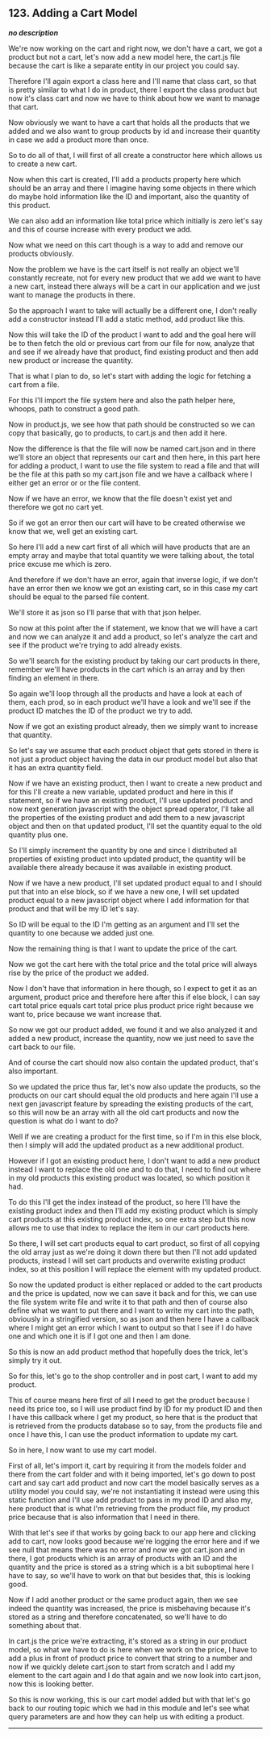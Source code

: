 ## 123. Adding a Cart Model

<strong><em>no description</em></strong>

We're now working on the cart and right now, we don't have a cart, we got a
product but not a cart, let's now add a new model here, the cart.js file because
the cart is like a separate entity in our project you could say. 

Therefore I'll again export a class here and I'll name that class cart, so that
is pretty similar to what I do in product, there I export the class product but
now it's class cart and now we have to think about how we want to manage that
cart. 

Now obviously we want to have a cart that holds all the products that we added
and we also want to group products by id and increase their quantity in case we
add a product more than once. 

So to do all of that, I will first of all create a constructor here which allows
us to create a new cart. 

Now when this cart is created, I'll add a products property here which should be
an array and there I imagine having some objects in there which do maybe hold
information like the ID and important, also the quantity of this product. 

We can also add an information like total price which initially is zero let's
say and this of course increase with every product we add. 

Now what we need on this cart though is a way to add and remove our products
obviously. 

Now the problem we have is the cart itself is not really an object we'll
constantly recreate, not for every new product that we add we want to have a new
cart, instead there always will be a cart in our application and we just want to
manage the products in there. 

So the approach I want to take will actually be a different one, I don't really
add a constructor instead I'll add a static method, add product like this. 

Now this will take the ID of the product I want to add and the goal here will be
to then fetch the old or previous cart from our file for now, analyze that and
see if we already have that product, find existing product and then add new
product or increase the quantity. 

That is what I plan to do, so let's start with adding the logic for fetching a
cart from a file. 

For this I'll import the file system here and also the path helper here, whoops,
path to construct a good path. 

Now in product.js, we see how that path should be constructed so we can copy
that basically, go to products, to cart.js and then add it here. 

Now the difference is that the file will now be named cart.json and in there
we'll store an object that represents our cart and then here, in this part here
for adding a product, I want to use the file system to read a file and that will
be the file at this path so my cart.json file and we have a callback where I
either get an error or or the file content. 

Now if we have an error, we know that the file doesn't exist yet and therefore
we got no cart yet. 

So if we got an error then our cart will have to be created otherwise we know
that we, well get an existing cart. 

So here I'll add a new cart first of all which will have products that are an
empty array and maybe that total quantity we were talking about, the total price
excuse me which is zero. 

And therefore if we don't have an error, again that inverse logic, if we don't
have an error then we know we got an existing cart, so in this case my cart
should be equal to the parsed file content. 

We'll store it as json so I'll parse that with that json helper. 

So now at this point after the if statement, we know that we will have a cart
and now we can analyze it and add a product, so let's analyze the cart and see
if the product we're trying to add already exists. 

So we'll search for the existing product by taking our cart products in there,
remember we'll have products in the cart which is an array and by then finding
an element in there. 

So again we'll loop through all the products and have a look at each of them,
each prod, so in each product we'll have a look and we'll see if the product ID
matches the ID of the product we try to add. 

Now if we got an existing product already, then we simply want to increase that
quantity. 

So let's say we assume that each product object that gets stored in there is not
just a product object having the data in our product model but also that it has
an extra quantity field. 

Now if we have an existing product, then I want to create a new product and for
this I'll create a new variable, updated product and here in this if statement,
so if we have an existing product, I'll use updated product  and now next
generation javascript with the object spread operator, I'll take all the
properties of the existing product and add them to a new javascript object and
then on that updated product, I'll set the quantity equal to the old quantity
plus one. 

So I'll simply increment the quantity by one and since I distributed all
properties of existing product into updated product, the quantity will be
available there already because it was available in existing product. 

Now if we have a new product, I'll set updated product equal to and I should put
that into an else block, so if we have a new one, I will set updated product
equal to a new javascript object where I add information for that product and
that will be my ID let's say. 

So ID will be equal to the ID I'm getting as an argument and I'll set the
quantity to one because we added just one. 

Now the remaining thing is that I want to update the price of the cart. 

Now we got the cart here with the total price and the total price will always
rise by the price of the product we added. 

Now I don't have that information in here though, so I expect to get it as an
argument, product price and therefore here after this if else block, I can say
cart total price equals cart total price plus product price right because we
want to, price because we want increase that. 

So now we got our product added, we found it and we also analyzed it and added a
new product, increase the quantity, now we just need to save the cart back to
our file. 

And of course the cart should now also contain the updated product, that's also
important. 

So we updated the price thus far, let's now also update the products, so the
products on our cart should equal the old products and here again I'll use a
next gen javascript feature by spreading the existing products of the cart, so
this will now be an array with all the old cart products and now the question is
what do I want to do? 

Well if we are creating a product for the first time, so if I'm in this else
block, then I simply will add the updated product as a new additional product. 

However if I got an existing product here, I don't want to add a new product
instead I want to replace the old one and to do that, I need to find out where
in my old products this existing product was located, so which position it had. 

To do this I'll get the index instead of the product, so here I'll have the
existing product index and then I'll add my existing product which is simply
cart products at this existing product index, so one extra step but this now
allows me to use that index to replace the item in our cart products here. 

So there, I will set cart products equal to cart product, so first of all
copying the old array just as we're doing it down there but then I'll not add
updated products, instead I will set cart products and overwrite existing
product index, so at this position I will replace the element with my updated
product. 

So now the updated product is either replaced or added to the cart products and
the price is updated, now we can save it back and for this, we can use the file
system write file and write it to that path and then of course also define what
we want to put there and I want to write my cart into the path, obviously in a
stringified version, so as json and then here I have a callback where I might
get an error which I want to output so that I see if I do have one and which one
it is if I got one and then I am done. 

So this is now an add product method that hopefully does the trick, let's simply
try it out. 

So for this, let's go to the shop controller and in post cart, I want to add my
product. 

This of course means here first of all I need to get the product because I need
its price too, so I will use product find by ID for my product ID and then I
have this callback where I get my product, so here that is the product that is
retrieved from the products database so to say, from the products file and once
I have this, I can use the product information to update my cart. 

So in here, I now want to use my cart model. 

First of all, let's import it, cart by requiring it from the models folder and
there from the cart folder and with it being imported, let's go down to post
cart and say cart add product and now cart the model basically serves as a
utility model you could say, we're not instantiating it instead were using this
static function and I'll use add product to pass in my prod ID and also my, here
product that is what I'm retrieving from the product file, my product price
because that is also information that I need in there. 

With that let's see if that works by going back to our app here and clicking add
to cart, now looks good because we're logging the error here and if we see null
that means there was no error and now we got cart.json and in there, I got
products which is an array of products with an ID and the quantity and the price
is stored as a string which is a bit suboptimal here I have to say, so we'll
have to work on that but besides that, this is looking good. 

Now if I add another product or the same product again, then we see indeed the
quantity was increased, the price is misbehaving because it's stored as a string
and therefore concatenated, so we'll have to do something about that. 

In cart.js the price we're extracting, it's stored as a string in our product
model, so what we have to do is here when we work on the price, I have to add a
plus in front of product price to convert that string to a number and now if we
quickly delete cart.json to start from scratch and I add my element to the cart
again and I do that again and we now look into cart.json, now this is looking
better. 

So this is now working, this is our cart model added but with that let's go back
to our routing topic which we had in this module and let's see what query
parameters are and how they can help us with editing a product. 

---